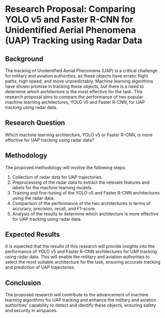 # Research Proposal: Comparing YOLO v5 and Faster R-CNN for Unidentified Aerial Phenomena (UAP) Tracking using Radar Data

## Background
The tracking of Unidentified Aerial Phenomena (UAP) is a critical challenge for military and aviation authorities, as these objects have erratic flight paths, high speed, and move unpredictably. Machine learning algorithms have shown promise in tracking these objects, but there is a need to determine which architecture is the most effective for the task. This research proposal aims to compare the performance of two popular machine learning architectures, YOLO v5 and Faster R-CNN, for UAP tracking using radar data.

## Research Question
Which machine learning architecture, YOLO v5 or Faster R-CNN, is more effective for UAP tracking using radar data?

## Methodology
The proposed methodology will involve the following steps:
1. Collection of radar data for UAP trajectories.
2. Preprocessing of the radar data to extract the relevant features and labels for the machine learning models.
3. Training and fine-tuning of the YOLO v5 and Faster R-CNN architectures using the radar data.
4. Comparison of the performance of the two architectures in terms of accuracy, precision, recall, and F1-score.
5. Analysis of the results to determine which architecture is more effective for UAP tracking using radar data.

## Expected Results
It is expected that the results of this research will provide insights into the performance of YOLO v5 and Faster R-CNN architectures for UAP tracking using radar data. This will enable the military and aviation authorities to select the most suitable architecture for the task, ensuring accurate tracking and prediction of UAP trajectories.

## Conclusion
The proposed research will contribute to the advancement of machine learning algorithms for UAP tracking and enhance the military and aviation authorities' capability to detect and identify these objects, ensuring safety and security in airspaces.
